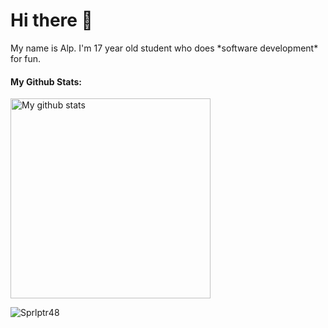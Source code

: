 # Hi there 👋
<p> My name is Alp. I'm 17 year old student who does *software development* for fun.</p>



#### My Github Stats:
<a href="https://github.com/sprlptr48" target="blank">
  <img src="https://github-readme-stats.vercel.app/api?username=sprlptr48&show_icons=true" width="320" alt="My github stats"/>
</a>

![Sprlptr48](https://komarev.com/ghpvc/?username=sprlptr48&style=flat-square&&color=blue&label=Profile+Views)
<br/>


<!--
**Sprlptr48/Sprlptr48** is a ✨ _special_ ✨ repository because its `README.md` (this file) appears on your GitHub profile.

Here are some ideas to get you started:

- 🔭 I’m currently working on ...
- 🌱 I’m currently learning ...
- 👯 I’m looking to collaborate on ...
- 🤔 I’m looking for help with ...
- 💬 Ask me about ...
- 📫 How to reach me: ...
- 😄 Pronouns: ...
- ⚡ Fun fact: ...
-->
